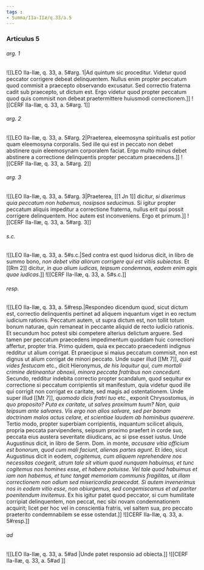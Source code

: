 ```yaml
---
tags : 
- Summa/IIa-IIæ/q.33/a.5
---
```


### Articulus 5

###### arg. 1
![[LEO IIa-IIæ, q. 33, a. 5#arg. 1|Ad quintum sic proceditur. Videtur quod peccator corrigere debeat delinquentem. Nullus enim propter peccatum quod commisit a praecepto observando excusatur. Sed correctio fraterna cadit sub praecepto, ut dictum est. Ergo videtur quod propter peccatum quod quis commisit non debeat praetermittere huiusmodi correctionem.]]
![[CERF IIa-IIæ, q. 33, a. 5#arg. 1]]

###### arg. 2
![[LEO IIa-IIæ, q. 33, a. 5#arg. 2|Praeterea, eleemosyna spiritualis est potior quam eleemosyna corporalis. Sed ille qui est in peccato non debet abstinere quin eleemosynam corporalem faciat. Ergo multo minus debet abstinere a correctione delinquentis propter peccatum praecedens.]]
![[CERF IIa-IIæ, q. 33, a. 5#arg. 2]]

###### arg. 3
![[LEO IIa-IIæ, q. 33, a. 5#arg. 3|Praeterea, [[1 Jn 1]] dicitur, *si dixerimus quia peccatum non habemus, nosipsos seducimus*. Si igitur propter peccatum aliquis impeditur a correctione fraterna, nullus erit qui possit corrigere delinquentem. Hoc autem est inconveniens. Ergo et primum.]]
![[CERF IIa-IIæ, q. 33, a. 5#arg. 3]]

###### s.c.
![[LEO IIa-IIæ, q. 33, a. 5#s.c.|Sed contra est quod Isidorus dicit, in libro de summo bono, *non debet vitia aliorum corrigere qui est vitiis subiectus*. Et [[Rm 2]] dicitur, *in quo alium iudicas, teipsum condemnas, eadem enim agis quae iudicas*.]]
![[CERF IIa-IIæ, q. 33, a. 5#s.c.]]

###### resp.
![[LEO IIa-IIæ, q. 33, a. 5#resp.|Respondeo dicendum quod, sicut dictum est, correctio delinquentis pertinet ad aliquem inquantum viget in eo rectum iudicium rationis. Peccatum autem, ut supra dictum est, non tollit totum bonum naturae, quin remaneat in peccante aliquid de recto iudicio rationis. Et secundum hoc potest sibi competere alterius delictum arguere. Sed tamen per peccatum praecedens impedimentum quoddam huic correctioni affertur, propter tria. Primo quidem, quia ex peccato praecedenti indignus redditur ut alium corrigat. Et praecipue si maius peccatum commisit, non est dignus ut alium corrigat de minori peccato. Unde super illud [[Mt 7]], *quid vides festucam* etc., dicit Hieronymus, *de his loquitur qui, cum mortali crimine detineantur obnoxii, minora peccata fratribus non concedunt*. Secundo, redditur indebita correctio propter scandalum, quod sequitur ex correctione si peccatum corripientis sit manifestum, quia videtur quod ille qui corrigit non corrigat ex caritate, sed magis ad ostentationem. Unde super illud [[Mt 7]], *quomodo dicis fratri tuo* etc., exponit Chrysostomus, *in quo proposito? Puta ex caritate, ut salves proximum tuum? Non, quia teipsum ante salvares. Vis ergo non alios salvare, sed per bonam doctrinam malos actus celare, et scientiae laudem ab hominibus quaerere*. Tertio modo, propter superbiam corripientis, inquantum scilicet aliquis, propria peccata parvipendens, seipsum proximo praefert in corde suo, peccata eius austera severitate diiudicans, ac si ipse esset iustus. Unde Augustinus dicit, in libro de Serm. Dom. in monte, *accusare vitia officium est bonorum, quod cum mali faciunt, alienas partes agunt*. Et ideo, sicut Augustinus dicit in eodem, *cogitemus, cum aliquem reprehendere nos necessitas coegerit, utrum tale sit vitium quod nunquam habuimus, et tunc cogitemus nos homines esse, et habere potuisse. Vel tale quod habuimus et iam non habemus, et tunc tangat memoriam communis fragilitas, ut illam correctionem non odium sed misericordia praecedat. Si autem invenerimus nos in eodem vitio esse, non obiurgemus, sed congemiscamus et ad pariter poenitendum invitemus*. Ex his igitur patet quod peccator, si cum humilitate corripiat delinquentem, non peccat, nec sibi novam condemnationem acquirit; licet per hoc vel in conscientia fratris, vel saltem sua, pro peccato praeterito condemnabilem se esse ostendat.]]
![[CERF IIa-IIæ, q. 33, a. 5#resp.]]

###### ad 
![[LEO IIa-IIæ, q. 33, a. 5#ad |Unde patet responsio ad obiecta.]]
![[CERF IIa-IIæ, q. 33, a. 5#ad ]]

